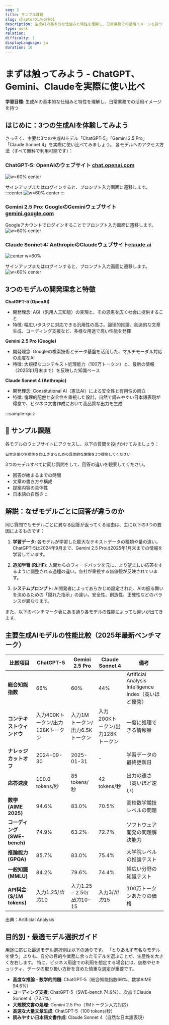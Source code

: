 ```yaml
---
seq: 3
title: サンプル課題
slug: chapter01/work01
description: 生成AIの基本的な仕組みと特性を理解し、日常業務での活用イメージを持つ
type: work
relation: 
difficulty: 1
displayLanguage: ja
duration: 10
---
```


# まずは触ってみよう - ChatGPT、Gemini、Claudeを実際に使い比べ


**学習目標**: 生成AIの基本的な仕組みと特性を理解し、日常業務での活用イメージを持つ

## はじめに：3つの生成AIを体験してみよう

さっそく、主要な3つの生成AIモデル「ChatGPT-5」「Gemini 2.5 Pro」「Claude Sonnet 4」を実際に使い比べてみましょう。
各モデルへのアクセス方法（すべて無料で利用可能です）：

### **ChatGPT-5**: OpenAIのウェブサイト [chat.openai.com](https://chatgpt.com/)

![w=60% center](https://chataniakinori-no1s.github.io/prompt_engineering/PromptEngineering_lv01_ja/assets/chapter01/ch1_w1_gpt1.png)

サインアップまたはログインすると、プロンプト入力画面に遷移します。
:::center
![w=60% center](https://chataniakinori-no1s.github.io/prompt_engineering/PromptEngineering_lv01_ja/assets/chapter01/ch1_w1_gpt2.png "")
:::

### **Gemini 2.5 Pro**: GoogleのGeminiウェブサイト [gemini.google.com](https://gemini.google.com/app?hl=ja)

Googleアカウントでログインすることでプロンプト入力画面に遷移します。
![w=60% center](https://chataniakinori-no1s.github.io/prompt_engineering/PromptEngineering_lv01_ja/assets/chapter01/ch1_w1_gemini.png "")

### **Claude Sonnet 4**: AnthropicのClaudeウェブサイト[claude.ai](https://claude.ai/new)
![center w=60%](https://chataniakinori-no1s.github.io/prompt_engineering/PromptEngineering_lv01_ja/assets/chapter01/ch1_w1_claude1.png "")

サインアップまたはログインすると、プロンプト入力画面に遷移します。
![w=60% center](https://chataniakinori-no1s.github.io/prompt_engineering/PromptEngineering_lv01_ja/assets/chapter01/ch1_w1_claude2.png "")

## 3つのモデルの開発理念と特徴

**ChatGPT-5 (OpenAI)**
- 開発理念: AGI（汎用人工知能）の実現と、その恩恵を広く社会に提供すること
- 特徴: 幅広いタスクに対応できる汎用性の高さ。論理的推論、創造的な文章生成、コーディング支援など、多様な用途で高い性能を発揮

**Gemini 2.5 Pro (Google)**
- 開発理念: Googleの検索技術とデータ基盤を活用した、マルチモーダル対応の高度なAI
- 特徴: 大規模なコンテキスト処理能力（100万トークン）と、最新の情報（2025年1月末まで）を反映した知識ベース

**Claude Sonnet 4 (Anthropic)**
- 開発理念: Constitutional AI（憲法AI）による安全性と有用性の両立
- 特徴: 倫理的配慮と安全性を重視した設計。自然で読みやすい日本語表現が得意で、ビジネス文書作成において高品質な出力を生成

:::sample-quiz
## 📝 サンプル課題
各モデルのウェブサイトにアクセスし、以下の質問を投げかけてみましょう：
```
日本企業の生産性を向上させるための具体的な施策を3つ提案してください
```

3つのモデルすべてに同じ質問をして、回答の違いを観察してください。
- 回答が始まるまでの時間
- 文章の書き方や構成
- 提案内容の具体性
- 日本語の自然さ
:::

## 解説：なぜモデルごとに回答が違うのか

同じ質問でもモデルごとに異なる回答が返ってくる理由は、主に以下の3つの要因によるものです：

1. **学習データ**: 各モデルが学習した膨大なテキストデータの種類や量の違い。ChatGPT-5は2024年9月まで、Gemini 2.5 Proは2025年1月末までの情報を学習しています。

2. **追加学習 (RLHF)**: 人間からのフィードバックを元に、より望ましい応答をするように調整される過程の違い。各社が重視する価値観が反映されています。

3. **システムプロンプト**: AI開発者によってあらかじめ設定された、AIの振る舞いを決めるための「隠れた指示」の違い。安全性、創造性、正確性などのバランスが異なります。

また、以下のベンチマーク表にある通り各モデルの性能によっても違いが出てきます。

## 主要生成AIモデルの性能比較（2025年最新ベンチマーク）

| 比較項目 | ChatGPT-5 | Gemini 2.5 Pro | Claude Sonnet 4 | 備考 |
|---------|-----------|----------------|-----------------|------|
| **総合知能指数** | 66% | 60% | 44% | Artificial Analysis Intelligence Index（高いほど優秀） |
| **コンテキストウィンドウ** | 入力400Kトークン/出力128Kトークン | 入力1Mトークン/出力6.5Kトークン | 入力200Kトークン/出力128Kトークン | 一度に処理できる情報量 |
| **ナレッジカットオフ** | 2024-09-30 | 2025-01-31 | - | 学習データの最終更新日 |
| **応答速度** | 100.0 tokens/秒 | 85 tokens/秒 | 42 tokens/秒 | 出力の速さ（高いほど速い） |
| **数学 (AIME 2025)** | 94.6% | 83.0% | 70.5% | 高校数学競技レベルの問題 |
| **コーディング (SWE-bench)** | 74.9% | 63.2% | 72.7% | ソフトウェア開発の問題解決能力 |
| **推論能力 (GPQA)** | 85.7% | 83.0% | 75.4% | 大学院レベルの推論テスト |
| **一般知識 (MMLU)** | 84.2% | 79.6% | 74.4% | 幅広い分野の知識テスト |
| **API料金 ($/1M tokens)** | 入力$1.25/出力$10 | 入力$1.25-2.50/出力$10-15 | 入力$3/出力$15 | 100万トークンあたりの価格 |

出典：Artificial Analysis

## 目的別・最適モデル選択ガイド

用途に応じた最適モデル選択例は以下の通りです。
「とりあえず有名なモデルを使う」よりも、自分の目的や業務に合ったモデルを選ぶことが、生産性を大きく左右します。
特に、ビジネス用途での利用を想定する場合には、価格やセキュリティ、データの取り扱い方針を含めた慎重な選定が重要です。

* **高度な推論・数学的問題**: ChatGPT-5（総合知能指数66%、数学AIME 94.6%）
* **コーディング支援**: ChatGPT-5（SWE-bench 74.9%）、次点でClaude Sonnet 4（72.7%）
* **大規模文書の処理**: Gemini 2.5 Pro（1Mトークン入力対応）
* **高速な大量文章生成**: ChatGPT-5（100 tokens/秒）
* **読みやすい日本語文書作成**: Claude Sonnet 4（自然な日本語表現）
